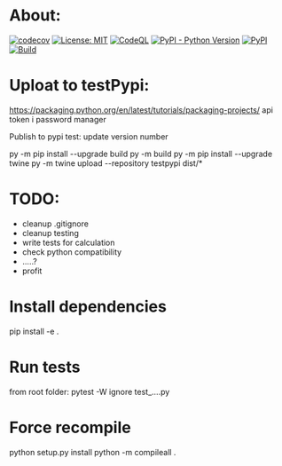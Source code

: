 # About:

[![codecov](https://codecov.io/gh/IsaFoster/MasterThesis/branch/main/graph/badge.svg?token=9CWBWHNZML)](https://app.codecov.io/gh/IsaFoster/MasterThesis/)
[![License: MIT](https://img.shields.io/badge/License-MIT-yellow.svg)](https://opensource.org/licenses/MIT)
[![CodeQL](https://github.com/IsaFoster/MasterThesis/actions/workflows/github-code-scanning/codeql/badge.svg)](https://github.com/IsaFoster/MasterThesis/actions/workflows/github-code-scanning/codeql)
[![PyPI - Python Version](https://img.shields.io/pypi/pyversions/django)](https://test.pypi.org/project/Robustness/)
[![PyPI](https://badge.fury.io/py/robustness.svg)](https://badge.fury.io/py/adversarial-robustness-toolbox)
[![Build](https://github.com/IsaFoster/MasterThesis/actions/workflows/python-package.yml/badge.svg)](https://github.com/IsaFoster/MasterThesis/actions/workflows/python-package.yml)

# Uploat to testPypi:
https://packaging.python.org/en/latest/tutorials/packaging-projects/
api token i password manager

Publish to pypi test: 
update version number

py -m pip install --upgrade build
py -m build
py -m pip install --upgrade twine
py -m twine upload --repository testpypi dist/*

# TODO:
- cleanup .gitignore
- cleanup testing 
- write tests for calculation
- check python compatibility
- .....?
- profit


# Install dependencies
pip install -e .

# Run tests
from root folder:
pytest -W ignore test_....py

# Force recompile
python setup.py install
python -m compileall .